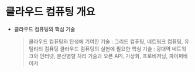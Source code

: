 # 클라우드 컴퓨팅 개요

- 클라우드 컴퓨팅의 핵심 기술
  > 클라우드 컴퓨팅의 탄생에 기여한 기술 : 그리드 컴퓨팅, 네트워크 컴퓨팅, 유틸리티 컴퓨팅
  > 클라우드 컴퓨팅의 실현에 필요한 핵심 기술 : 광대역 네트워크와 인터넷, 분산병렬 처리 기술과 오픈 API, 가상화, 프로비저닝, 파이퍼바이저
